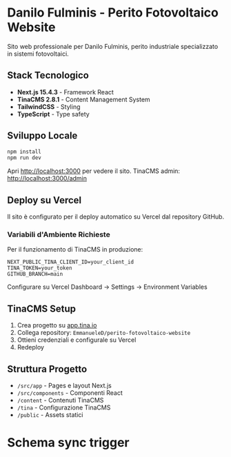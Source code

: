 # Danilo Fulminis - Perito Fotovoltaico Website

Sito web professionale per Danilo Fulminis, perito industriale specializzato in sistemi fotovoltaici.

## Stack Tecnologico

- **Next.js 15.4.3** - Framework React
- **TinaCMS 2.8.1** - Content Management System
- **TailwindCSS** - Styling
- **TypeScript** - Type safety

## Sviluppo Locale

```bash
npm install
npm run dev
```

Apri [http://localhost:3000](http://localhost:3000) per vedere il sito.
TinaCMS admin: [http://localhost:3000/admin](http://localhost:3000/admin)

## Deploy su Vercel

Il sito è configurato per il deploy automatico su Vercel dal repository GitHub.

### Variabili d'Ambiente Richieste

Per il funzionamento di TinaCMS in produzione:

```
NEXT_PUBLIC_TINA_CLIENT_ID=your_client_id
TINA_TOKEN=your_token
GITHUB_BRANCH=main
```

Configurare su Vercel Dashboard → Settings → Environment Variables

## TinaCMS Setup

1. Crea progetto su [app.tina.io](https://app.tina.io)
2. Collega repository: `EmmanueleD/perito-fotovoltaico-website`
3. Ottieni credenziali e configurale su Vercel
4. Redeploy

## Struttura Progetto

- `/src/app` - Pages e layout Next.js
- `/src/components` - Componenti React
- `/content` - Contenuti TinaCMS
- `/tina` - Configurazione TinaCMS
- `/public` - Assets statici
# Schema sync trigger
